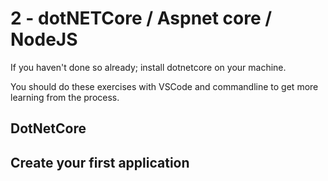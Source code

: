 # 2 - dotNETCore / Aspnet core / NodeJS

If you haven't done so already; install dotnetcore on your machine.

You should do these exercises with VSCode and commandline to get more learning from the process. 

## DotNetCore

## Create your first application



